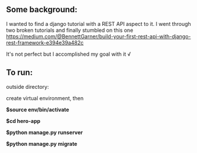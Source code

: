 ## Some background:

I wanted to find a django tutorial with a REST API aspect to it. I went through two broken tutorials and finally stumbled on this one https://medium.com/@BennettGarner/build-your-first-rest-api-with-django-rest-framework-e394e39a482c

It's not perfect but I accomplished my goal with it √

## To run:

outside directory:

create virtual environment, then

**$source env/bin/activate**


**$cd hero-app**


**$python manage.py runserver**


**$python manage.py migrate**